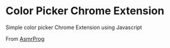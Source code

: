 # Color Picker Chrome Extension
Simple color picker Chrome Extension using Javascript

From [AsmrProg](https://www.youtube.com/watch?list=TLGGqWoVChzDlRAzMTEyMjAyMw&v=76fEOCaRLY0)
